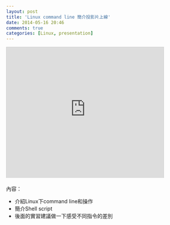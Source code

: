 ```yaml
---
layout: post
title: 'Linux command line 簡介投影片上線'
date: 2014-05-16 20:46
comments: true
categories: [Linux, presentation]
---
```

<iframe src="http://www.slideshare.net/slideshow/embed_code/32348123" width="427" height="356" frameborder="0" marginwidth="0" marginheight="0" scrolling="no" style="border:1px solid #CCC; border-width:1px 1px 0; margin-bottom:5px; max-width: 100%;" allowfullscreen> </iframe> <div style="margin-bottom:5px"> </div>

內容：

* 介紹Linux下command line和操作
* 簡介Shell script
* 後面的實習建議做一下感受不同指令的差別
